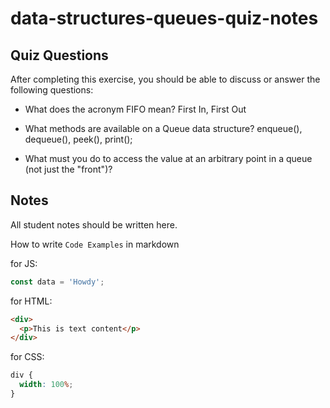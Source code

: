 # data-structures-queues-quiz-notes

## Quiz Questions

After completing this exercise, you should be able to discuss or answer the following questions:

- What does the acronym FIFO mean?
  First In, First Out
- What methods are available on a Queue data structure?
  enqueue(), dequeue(), peek(), print();

- What must you do to access the value at an arbitrary point in a queue (not just the "front")?

## Notes

All student notes should be written here.

How to write `Code Examples` in markdown

for JS:

```javascript
const data = 'Howdy';
```

for HTML:

```html
<div>
  <p>This is text content</p>
</div>
```

for CSS:

```css
div {
  width: 100%;
}
```
